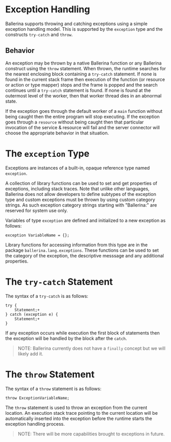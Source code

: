 # Exception Handling

Ballerina supports throwing and catching exceptions using a simple exception handling model. This is supported by the `exception` type and the constructs `try-catch` and `throw`.

## Behavior

An exception may be thrown by a native Ballerina function or any Ballerina construct using the `throw` statement. When thrown, the runtime searches for the nearest enclosing block containing a `try-catch` statement. If none is found in the current stack frame then execution of the function (or resource or action or type mapper) stops and the frame is popped and the search continues until a `try-catch` statement is found. If none is found at the outermost level of the worker, then that worker thread dies in an abnormal state.

If the exception goes through the default worker of a `main` function without being caught then the entire program will stop executing. If the exception goes through a `resource` without being caught then that particular invocation of the service & resource will fail and the server connector will choose the appropriate behavior in that situation.

# The `exception` Type

Exceptions are instances of a built-in, opaque reference type named `exception`.

A collection of library functions can be used to set and get properties of exceptions, including stack traces. Note that unlike other languages, Ballerina does not allow developers to define subtypes of the exception type and custom exceptions must be thrown by using custom category strings. As such exception category strings starting with "Ballerina:" are reserved for system use only.

Variables of type `exception` are defined and initialized to a new exception as follows:
```
exception VariableName = {};
```
Library functions for accessing information from this type are in the package `ballerina.lang.exceptions`. These functions can be used to set the category of the exception, the descriptive messsage and any additional properties.

# The `try-catch` Statement

The syntax of a `try-catch` is as follows:
```
try {
    Statement;+
} catch (exception e) {
    Statement;+
}
```
If any exception occurs while execution the first block of statements then the exception will be handled by the block after the `catch`.

> NOTE: Ballerina currently does not have a `finally` concept but we will likely add it.

# The `throw` Statement

The syntax of a `throw` statement is as follows:
```
throw ExceptionVariableName;
```

The `throw` statement is used to throw an exception from the current location. An execution stack trace pointing to the current location will be automatically inserted into the exception before the runtime starts the exception handling process.

> NOTE: There will be more capabilities brought to exceptions in future.
